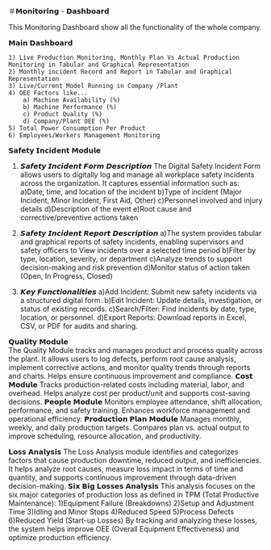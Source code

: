 ＃𝗠𝗼𝗻𝗶𝘁𝗼𝗿𝗶𝗻𝗴 - 𝗗𝗮𝘀𝗵𝗯𝗼𝗮𝗿𝗱

This Monitoring Dashboard show all the functionality of the whole company.

𝗠𝗮𝗶𝗻 𝗗𝗮𝘀𝗵𝗯𝗼𝗮𝗿𝗱

	1) Live Production Monitoring, Monthly Plan Vs Actual Production Monitoring in Tabular and Graphical Representation
 	2) Monthly incident Record and Report in Tabular and Graphical Representation
  	3) Live/Current Model Running in Company /Plant
	4) OEE Factors like...
		a) Machine Availability (%)
		b) Machine Performance (%)
		c) Product Quality (%)
		d) Company/Plant OEE (%)
	5) Total Power Consumption Per Product
	6) Employees/Workers Management Monitoring 

𝗦𝗮𝗳𝗲𝘁𝘆 𝗜𝗻𝗰𝗶𝗱𝗲𝗻𝘁 𝗠𝗼𝗱𝘂𝗹𝗲
1. 𝙎𝙖𝙛𝙚𝙩𝙮 𝙄𝙣𝙘𝙞𝙙𝙚𝙣𝙩 𝙁𝙤𝙧𝙢 𝘿𝙚𝙨𝙘𝙧𝙞𝙥𝙩𝙞𝙤𝙣
The Digital Safety Incident Form allows users to digitally log and manage all workplace safety incidents across the organization. It captures essential information such as:
a)Date, time, and location of the incident
b)Type of incident (Major Incident, Minor Incident, First Aid, Other)
c)Personnel involved and injury details
d)Description of the event
e)Root cause and corrective/preventive actions taken

2. 𝙎𝙖𝙛𝙚𝙩𝙮 𝙄𝙣𝙘𝙞𝙙𝙚𝙣𝙩 𝙍𝙚𝙥𝙤𝙧𝙩 𝘿𝙚𝙨𝙘𝙧𝙞𝙥𝙩𝙞𝙤𝙣
a)The system provides tabular and graphical reports of safety incidents, enabling supervisors and safety officers to View incidents over a selected time period
b)Filter by type, location, severity, or department
c)Analyze trends to support decision-making and risk prevention
d)Monitor status of action taken (Open, In Progress, Closed)

3. 𝙆𝙚𝙮 𝙁𝙪𝙣𝙘𝙩𝙞𝙤𝙣𝙖𝙡𝙞𝙩𝙞𝙚𝙨 
a)Add Incident: Submit new safety incidents via a structured digital form.
b)Edit Incident: Update details, investigation, or status of existing records.
c)Search/Filter: Find incidents by date, type, location, or personnel.
d)Export Reports: Download reports in Excel, CSV, or PDF for audits and sharing.

𝗤𝘂𝗮𝗹𝗶𝘁𝘆 𝗠𝗼𝗱𝘂𝗹𝗲  
The Quality Module tracks and manages product and process quality across the plant. It allows users to log defects, perform root cause analysis, implement corrective actions, and monitor quality trends through reports and charts. Helps ensure continuous improvement and compliance.
𝗖𝗼𝘀𝘁 𝗠𝗼𝗱𝘂𝗹𝗲
Tracks production-related costs including material, labor, and overhead. Helps analyze cost per product/unit and supports cost-saving decisions.
𝗣𝗲𝗼𝗽𝗹𝗲 𝗠𝗼𝗱𝘂𝗹𝗲
Monitors employee attendance, shift allocation, performance, and safety training. Enhances workforce management and operational efficiency.
𝗣𝗿𝗼𝗱𝘂𝗰𝘁𝗶𝗼𝗻 𝗣𝗹𝗮𝗻 𝗠𝗼𝗱𝘂𝗹𝗲 
Manages monthly, weekly, and daily production targets. Compares plan vs. actual output to improve scheduling, resource allocation, and productivity.


𝗟𝗼𝘀𝘀 𝗔𝗻𝗮𝗹𝘆𝘀𝗶𝘀 
The Loss Analysis module identifies and categorizes factors that cause production downtime, reduced output, and inefficiencies. It helps analyze root causes, measure loss impact in terms of time and quantity, and supports continuous improvement through data-driven decision-making.
𝗦𝗶𝘅 𝗕𝗶𝗴 𝗟𝗼𝘀𝘀𝗲𝘀 𝗔𝗻𝗮𝗹𝘆𝘀𝗶𝘀
This analysis focuses on the six major categories of production loss as defined in TPM (Total Productive Maintenance):
1)Equipment Failure (Breakdowns)
2)Setup and Adjustment Time
3)Idling and Minor Stops
4)Reduced Speed
5)Process Defects
6)Reduced Yield (Start-up Losses)
By tracking and analyzing these losses, the system helps improve OEE (Overall Equipment Effectiveness) and optimize production efficiency.









